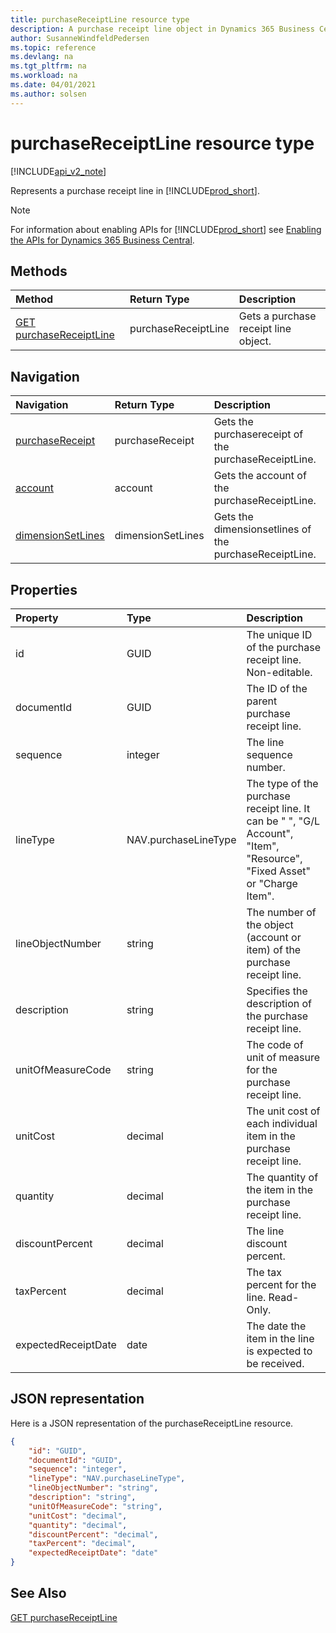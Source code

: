 ```yaml
---
title: purchaseReceiptLine resource type  
description: A purchase receipt line object in Dynamics 365 Business Central.
author: SusanneWindfeldPedersen
ms.topic: reference
ms.devlang: na
ms.tgt_pltfrm: na
ms.workload: na
ms.date: 04/01/2021
ms.author: solsen
---
```


# purchaseReceiptLine resource type

[!INCLUDE[api_v2_note](../../../includes/api_v2_note.md)]

<!-- START>DO_NOT_EDIT -->
<!-- IMPORTANT:Do not edit any of the content between here and the END>DO_NOT_EDIT. -->
Represents a purchase receipt line in [!INCLUDE[prod_short](../../../includes/prod_short.md)].

> [!NOTE]
> For information about enabling APIs for [!INCLUDE[prod_short](../../../includes/prod_short.md)] see [Enabling the APIs for Dynamics 365 Business Central](../enabling-apis-for-dynamics-nav.md).

## Methods

| Method | Return Type|Description |
|:--------------------|:-----------|:-------------------------|
|[GET purchaseReceiptLine](../api/dynamics_purchasereceiptline_get.md)|purchaseReceiptLine|Gets a purchase receipt line object.|


## Navigation

| Navigation |Return Type| Description |
|:----------|:----------|:-----------------|
|[purchaseReceipt](dynamics_purchasereceipt.md)|purchaseReceipt |Gets the purchasereceipt of the purchaseReceiptLine.|
|[account](dynamics_account.md)|account |Gets the account of the purchaseReceiptLine.|
|[dimensionSetLines](dynamics_dimensionsetline.md)|dimensionSetLines |Gets the dimensionsetlines of the purchaseReceiptLine.|

## Properties

| Property           | Type   |Description     |
|:-------------------|:-------|:---------------|
|id|GUID|The unique ID of the purchase receipt line. Non-editable.|
|documentId|GUID|The ID of the parent purchase receipt line. |
|sequence|integer|The line sequence number.|
|lineType|NAV.purchaseLineType|The type of the purchase receipt line. It can be " ", "G/L Account", "Item", "Resource", "Fixed Asset" or "Charge Item".|
|lineObjectNumber|string|The number of the object (account or item) of the purchase receipt line.|
|description|string|Specifies the description of the purchase receipt line.|
|unitOfMeasureCode|string|The code of unit of measure for the purchase receipt line.|
|unitCost|decimal|The unit cost of each individual item in the purchase receipt line.|
|quantity|decimal|The quantity of the item in the purchase receipt line.|
|discountPercent|decimal|The line discount percent.    |
|taxPercent|decimal|The tax percent for the line. Read-Only.|
|expectedReceiptDate|date|The date the item in the line is expected to be received.|

## JSON representation

Here is a JSON representation of the purchaseReceiptLine resource.


```json
{
    "id": "GUID",
    "documentId": "GUID",
    "sequence": "integer",
    "lineType": "NAV.purchaseLineType",
    "lineObjectNumber": "string",
    "description": "string",
    "unitOfMeasureCode": "string",
    "unitCost": "decimal",
    "quantity": "decimal",
    "discountPercent": "decimal",
    "taxPercent": "decimal",
    "expectedReceiptDate": "date"
}
```
<!-- IMPORTANT: END>DO_NOT_EDIT -->



## See Also
[GET purchaseReceiptLine](../api/dynamics_purchaseReceiptLine_Get.md)
